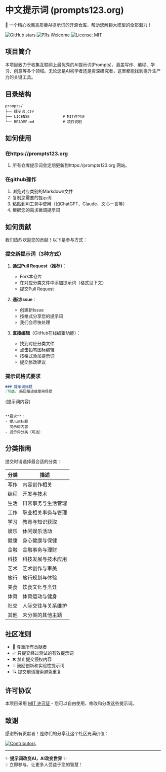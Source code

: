 # 中文提示词 (prompts123.org)
🚀 一个精心收集高质量AI提示词的开源仓库，帮助您解锁大模型的全部潜力！

[![GitHub stars](https://img.shields.io/github/stars/yourusername/prompts?style=social)](https://github.com/qyhua0/prompts)
[![PRs Welcome](https://img.shields.io/badge/PRs-welcome-brightgreen.svg)](https://github.com/qyhua0/prompts/pulls)
[![License: MIT](https://img.shields.io/badge/License-MIT-yellow.svg)](https://opensource.org/licenses/MIT)

## 项目简介

本项目致力于收集互联网上最优秀的AI提示词(Prompts)，涵盖写作、编程、学习、创意等多个领域。无论您是AI初学者还是资深研究者，这里都能找到提升生产力的关键工具。

## 目录结构

```
prompts/
├── 提示词.csv
├── LICENSE               # MIT许可证
└── README.md             # 项目说明
```

## 如何使用

### 在https://prompts123.org 
1. 所有仓库提示词会定期更新到https://prompts123.org 网站。

### 在github操作
1. 浏览对应类别的Markdown文件
2. 复制您需要的提示词
3. 粘贴到AI工具中使用（如ChatGPT、Claude、文心一言等）
4. 根据您的需求微调提示词



## 如何贡献

我们热烈欢迎您的贡献！以下是参与方式：

### 提交新提示词（3种方式）

1. **通过Pull Request（推荐）**：
   - Fork本仓库
   - 在对应分类文件中添加提示词（格式见下文）
   - 提交Pull Request

2. **通过Issue**：
   - 创建新Issue
   - 按格式分享您的提示词
   - 我们会尽快处理

3. **直接编辑**（GitHub在线编辑功能）：
   - 找到对应分类文件
   - 点击铅笔图标编辑
   - 按格式添加提示词
   - 提交修改建议

### 提示词格式要求

```markdown
### 提示词标题
[可选] 简短描述或使用场景

```
{提示词内容}
```

**要求**：
- 提示词标题
- 提示词内容
- 提示词分类（可选）
```

## 分类指南

提交时请选择最合适的分类：


| 分类       | 描述                     |
|------------|--------------------------|
| 写作       | 内容创作相关             |
| 编程       | 开发与技术               |
| 生活       | 日常事务与生活管理       |
| 工作       | 职业相关事务与管理       |
| 学习       | 教育与知识获取           |
| 娱乐       | 休闲娱乐活动             |
| 健康       | 身心健康与保健           |
| 金融       | 金融事务与理财           |
| 科技       | 科技发展与技术应用       |
| 艺术       | 艺术创作与审美           |
| 旅行       | 旅行规划与体验           |
| 美食       | 饮食文化与烹饪           |
| 体育       | 体育运动与健身           |
| 社交       | 人际交往与关系维护       |
| 其他       | 未分类的其他主题         |



## 社区准则

- 🤝 尊重所有贡献者
- ✅ 只提交经过测试的有效提示词
- ❌ 禁止提交侵权内容
- 💡 鼓励创新和实验性提示词
- 🔍 提交前请搜索避免重复

## 许可协议

本项目采用 [MIT 许可证](LICENSE) - 您可以自由使用、修改和分发这些提示词。

## 致谢

感谢所有贡献者！是你们的分享让这个社区充满价值：

[![Contributors](https://contrib.rocks/image?repo=qyhua0/prompts)](https://github.com/qyhua0/prompts/graphs/contributors)

---

✨ **提示词改变AI，AI改变世界** ✨  
💡 立即参与，让更多人受益于您的智慧！
